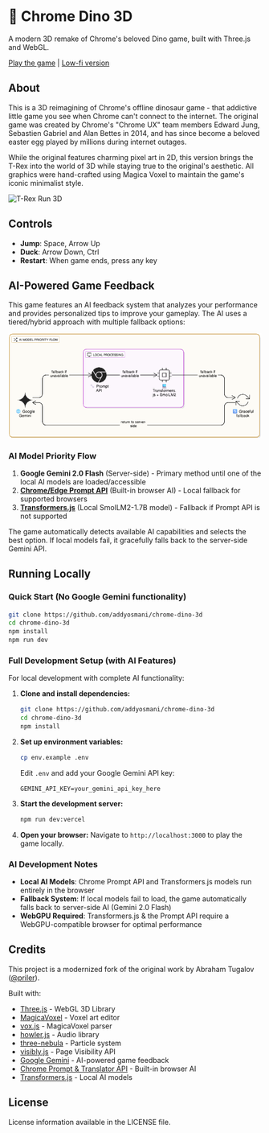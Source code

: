 # 🦖 Chrome Dino 3D

A modern 3D remake of Chrome's beloved Dino game, built with Three.js and WebGL.

[Play the game](https://dino.addy.ie/) | [Low-fi version](https://dino.addy.ie/low.html)

## About

This is a 3D reimagining of Chrome's offline dinosaur game - that addictive little game you see when Chrome can't connect to the internet. The original game was created by Chrome's "Chrome UX" team members Edward Jung, Sebastien Gabriel and Alan Bettes in 2014, and has since become a beloved easter egg played by millions during internet outages.

While the original features charming pixel art in 2D, this version brings the T-Rex into the world of 3D while staying true to the original's aesthetic. All graphics were hand-crafted using Magica Voxel to maintain the game's iconic minimalist style.

![T-Rex Run 3D](https://i.imgur.com/fESLYlF.png)

## Controls

- **Jump**: Space, Arrow Up
- **Duck**: Arrow Down, Ctrl
- **Restart**: When game ends, press any key

## AI-Powered Game Feedback

This game features an AI feedback system that analyzes your performance and provides personalized tips to improve your gameplay. The AI uses a tiered/hybrid approach with multiple fallback options:

![Architecture](/architecture.png)

### AI Model Priority Flow

1. **Google Gemini 2.0 Flash** (Server-side) - Primary method until one of the local AI models are loaded/accessible
2. [**Chrome/Edge Prompt API**](https://developer.chrome.com/docs/extensions/ai/prompt-api) (Built-in browser AI) - Local fallback for supported browsers
3. [**Transformers.js**](https://huggingface.co/HuggingFaceTB/SmolLM2-1.7B-Instruct) (Local SmolLM2-1.7B model) - Fallback if Prompt API is not supported

The game automatically detects available AI capabilities and selects the best option. If local models fail, it gracefully falls back to the server-side Gemini API.

## Running Locally

### Quick Start (No Google Gemini functionality)

```bash
git clone https://github.com/addyosmani/chrome-dino-3d
cd chrome-dino-3d
npm install
npm run dev
```

### Full Development Setup (with AI Features)

For local development with complete AI functionality:

1. **Clone and install dependencies:**

   ```bash
   git clone https://github.com/addyosmani/chrome-dino-3d
   cd chrome-dino-3d
   npm install
   ```

2. **Set up environment variables:**

   ```bash
   cp env.example .env
   ```

   Edit `.env` and add your Google Gemini API key:

   ```
   GEMINI_API_KEY=your_gemini_api_key_here
   ```

3. **Start the development server:**

   ```bash
   npm run dev:vercel
   ```

4. **Open your browser:**
   Navigate to `http://localhost:3000` to play the game locally.

### AI Development Notes

- **Local AI Models**: Chrome Prompt API and Transformers.js models run entirely in the browser
- **Fallback System**: If local models fail to load, the game automatically falls back to server-side AI (Gemini 2.0 Flash)
- **WebGPU Required**: Transformers.js & the Prompt API require a WebGPU-compatible browser for optimal performance

## Credits

This project is a modernized fork of the original work by Abraham Tugalov ([@priler](https://github.com/priler/dino3d)).

Built with:

- [Three.js](https://threejs.org/) - WebGL 3D Library
- [MagicaVoxel](https://ephtracy.github.io/) - Voxel art editor
- [vox.js](https://github.com/daishihmr/vox.js/) - MagicaVoxel parser
- [howler.js](https://github.com/goldfire/howler.js/) - Audio library
- [three-nebula](https://github.com/creativelifeform/three-nebula) - Particle system
- [visibly.js](https://github.com/addyosmani/visibly.js/) - Page Visibility API
- [Google Gemini](https://ai.google.dev/) - AI-powered game feedback
- [Chrome Prompt & Translator API](https://developer.chrome.com/docs/ai/built-in-apis) - Built-in browser AI
- [Transformers.js](https://huggingface.co/docs/transformers.js/v3.0.0/index) - Local AI models

## License

License information available in the LICENSE file.
